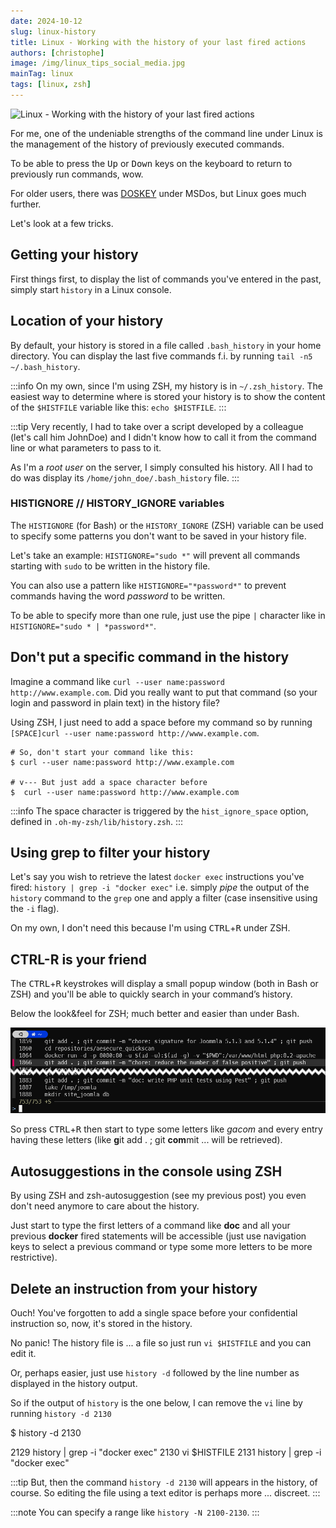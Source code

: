 ```yaml
---
date: 2024-10-12
slug: linux-history
title: Linux - Working with the history of your last fired actions
authors: [christophe]
image: /img/linux_tips_social_media.jpg
mainTag: linux
tags: [linux, zsh]
---
```

<!-- cspell:ignore DOSKEY,HISTIGNORE,HISTFILE,gacom -->
![Linux - Working with the history of your last fired actions](/img/linux_tips_banner.jpg)

For me, one of the undeniable strengths of the command line under Linux is the management of the history of previously executed commands.

To be able to press the <kbd>Up</kbd> or <kbd>Down</kbd> keys on the keyboard to return to previously run commands, wow.

For older users, there was [DOSKEY](https://en.wikipedia.org/wiki/DOSKEY) under MSDos, but Linux goes much further.

Let's look at a few tricks.

<!-- truncate -->

## Getting your history

First things first, to display the list of commands you've entered in the past, simply start `history` in a Linux console.

## Location of your history

By default, your history is stored in a file called `.bash_history` in your home directory. You can display the last five commands f.i. by running `tail -n5 ~/.bash_history`.

:::info On my own, since I'm using <Link to="/blog/tags/zsh">ZSH</Link>, my history is in `~/.zsh_history`.
The easiest way to determine where is stored your history is to show the content of the `$HISTFILE` variable like this: `echo $HISTFILE`.
:::

:::tip
Very recently, I had to take over a script developed by a colleague (let's call him JohnDoe) and I didn't know how to call it from the command line or what parameters to pass to it.

As I'm a *root user* on the server, I simply consulted his history.  All I had to do was display its `/home/john_doe/.bash_history` file.
:::

### HISTIGNORE // HISTORY_IGNORE variables

The `HISTIGNORE` (for Bash) or the `HISTORY_IGNORE` (ZSH) variable can be used to specify some patterns you don't want to be saved in your history file.

Let's take an example: `HISTIGNORE="sudo *"` will prevent all commands starting with `sudo` to be written in the history file.

You can also use a pattern like `HISTIGNORE="*password*"` to prevent commands having the word *password* to be written.

To be able to specify more than one rule, just use the pipe `|` character like in `HISTIGNORE="sudo * | *password*"`.

## Don't put a specific command in the history

Imagine a command like `curl --user name:password http://www.example.com`. Did you really want to put that command (so your login and password in plain text) in the history file?

Using <Link to="/blog/tags/zsh">ZSH</Link>, I just need to add a space before my command so by running `[SPACE]curl --user name:password http://www.example.com`.

```none
# So, don't start your command like this:
$ curl --user name:password http://www.example.com

# v--- But just add a space character before
$  curl --user name:password http://www.example.com
```

:::info
The space character is triggered by the `hist_ignore_space` option, defined in `.oh-my-zsh/lib/history.zsh`.
:::

## Using grep to filter your history

Let's say you wish to retrieve the latest `docker exec` instructions you've fired: `history | grep -i "docker exec"` i.e. simply *pipe* the output of the `history` command to the `grep` one and apply a filter (case insensitive using the `-i` flag).

On my own, I don't need this because I'm using <kbd>CTRL</kbd>+<kbd>R</kbd> under ZSH.

## CTRL-R is your friend

The <kbd>CTRL</kbd>+<kbd>R</kbd> keystrokes will display a small popup window (both in Bash or ZSH) and you'll be able to quickly search in your command’s history.

Below the look&feel for ZSH; much better and easier than under Bash.

![CTRL-R in ZSH](./images/ctrl_r.png)

So press <kbd>CTRL</kbd>+<kbd>R</kbd> then start to type some letters like *gacom* and every entry having these letters (like **g**it add . ; git **com**mit ... will be retrieved).

## Autosuggestions in the console using ZSH

By using ZSH and zsh-autosuggestion (see <Link to="/blog/zsh-plugin-autosuggestions">my previous post</Link>) you even don't need anymore to care about the history.

Just start to type the first letters of a command like **doc** and all your previous **docker** fired statements will be accessible (just use navigation keys to select a previous command or type some more letters to be more restrictive).

## Delete an instruction from your history

Ouch! You've forgotten to add a single space before your confidential instruction so, now, it's stored in the history.

No panic! The history file is ... a file so just run `vi $HISTFILE` and you can edit it.

Or, perhaps easier, just use `history -d` followed by the line number as displayed in the history output.

So if the output of `history` is the one below, I can remove the `vi` line by running `history -d 2130`

<Terminal>
$ history -d 2130

2129  history | grep -i "docker exec"
2130  vi $HISTFILE
2131  history | grep -i "docker exec"
</Terminal>

:::tip
But, then the command `history -d 2130` will appears in the history, of course. So editing the file using a text editor is perhaps more ... discreet.
:::

:::note
You can specify a range like `history -N 2100-2130`.
:::

